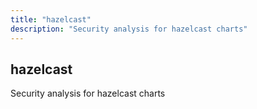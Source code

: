 ```yaml
---
title: "hazelcast"
description: "Security analysis for hazelcast charts"
---
```


## hazelcast

Security analysis for hazelcast charts

